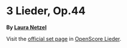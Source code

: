 
# 3 Lieder, Op.44

__By [Laura Netzel](..)__

Visit the [official set page] in [OpenScore Lieder].

[official set page]: https://musescore.com/openscore-lieder-corpus/sets/5107692
[OpenScore Lieder]: https://musescore.com/openscore-lieder-corpus
